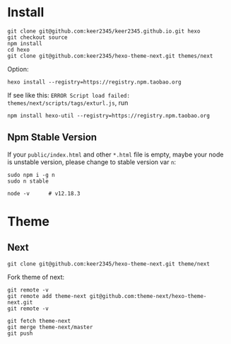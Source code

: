# Install
```
git clone git@github.com:keer2345/keer2345.github.io.git hexo
git checkout source
npm install
cd hexo
git clone git@github.com:keer2345/hexo-theme-next.git themes/next
```

Option:
```
hexo install --registry=https://registry.npm.taobao.org
```
If see like this: `ERROR Script load failed: themes/next/scripts/tags/exturl.js`, run
```
npm install hexo-util --registry=https://registry.npm.taobao.org
```

## Npm Stable Version
If your `public/index.html` and other `*.html` file is empty, maybe your node is unstable version, please change to stable version var `n`:
```
sudo npm i -g n
sudo n stable
```
```
node -v      # v12.18.3
```

# Theme
## Next
```
git clone git@github.com:keer2345/hexo-theme-next.git theme/next
```
Fork theme of next:
```
git remote -v 
git remote add theme-next git@github.com:theme-next/hexo-theme-next.git
git remote -v 

git fetch theme-next
git merge theme-next/master
git push 
```
